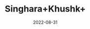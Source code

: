 ---
title: 'Singhara+Khushk+'
date: '2022-08-31' 
metatag: '' 
inventory: '0' 
draft: false 
# meta description 
shortDescripton: ''
description: 'Herb'
longdescription: ''
featured: True
# product Price
price: '60.0'
# Product Short Description
shortDescription: ''
productID: '95E1DE4B-1029-ED11-9968-005056B3A416'
type: 'products'
category: 'Herb' 
thumnailproduct: 'https://aminsaddiquidawakhana.eralive.net/images/products/95E1DE4B-1029-ED11-9968-005056B3A4161.png' 
images:
  - image: 'images/products/95E1DE4B-1029-ED11-9968-005056B3A4161.png'  
Variants:
---